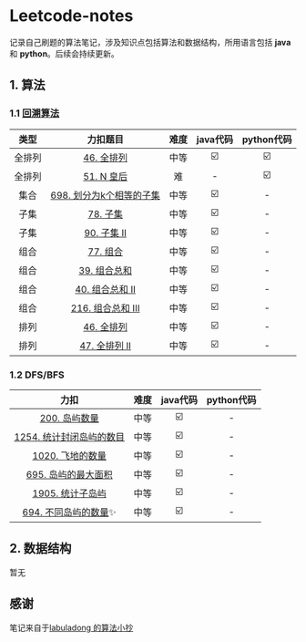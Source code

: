 # Leetcode-notes
记录自己刷题的算法笔记，涉及知识点包括算法和数据结构，所用语言包括 **java** 和 **python**。后续会持续更新。

## 1. 算法

### 1.1 [回溯算法](https://github.com/Ethan-cw/leetcode-notes/tree/main/算法/回朔算法)

|  类型  |                           力扣题目                           | 难度 | java代码 | python代码 |
| :----: | :----------------------------------------------------------: | :--: | :------: | :--------: |
| 全排列 | [46. 全排列](https://leetcode-cn.com/problems/permutations)  | 中等 |    ☑️     |     ☑️      |
| 全排列 |   [51. N 皇后](https://leetcode-cn.com/problems/n-queens)    |  难  |    -     |     ☑️      |
|  集合  | [698. 划分为k个相等的子集](https://leetcode-cn.com/problems/partition-to-k-equal-sum-subsets/) | 中等 |    ☑️     |     -      |
|  子集  |     [78. 子集](https://leetcode-cn.com/problems/subsets)     | 中等 |    ☑️     |     -      |
|  子集  |  [90. 子集 II](https://leetcode-cn.com/problems/subsets-ii)  | 中等 |    ☑️     |     -      |
|  组合  |  [77. 组合](https://leetcode-cn.com/problems/combinations)   | 中等 |    ☑️     |     -      |
|  组合  | [39. 组合总和](https://leetcode-cn.com/problems/combination-sum) | 中等 |    ☑️     |     -      |
|  组合  | [40. 组合总和 II](https://leetcode-cn.com/problems/combination-sum-ii) | 中等 |    ☑️     |     -      |
|  组合  | [216. 组合总和 III](https://leetcode-cn.com/problems/combination-sum-iii) | 中等 |    ☑️     |     -      |
|  排列  | [46. 全排列](https://leetcode-cn.com/problems/permutations)  | 中等 |    ☑️     |     -      |
|  排列  | [47. 全排列 II](https://leetcode-cn.com/problems/permutations-ii) | 中等 |    ☑️     |     -      |

### 1.2 DFS/BFS

|                             力扣                             | 难度 | java代码 | python代码 |
| :----------------------------------------------------------: | :--: | :------: | :--------: |
| [200. 岛屿数量](https://leetcode-cn.com/problems/number-of-islands) | 中等 |    ☑️     |     -      |
| [1254. 统计封闭岛屿的数目](https://leetcode-cn.com/problems/number-of-closed-islands) | 中等 |    ☑️     |     -      |
| [1020. 飞地的数量](https://leetcode-cn.com/problems/number-of-enclaves) | 中等 |    ☑️     |     -      |
| [695. 岛屿的最大面积](https://leetcode-cn.com/problems/max-area-of-island) | 中等 |    ☑️     |     -      |
| [1905. 统计子岛屿](https://leetcode-cn.com/problems/count-sub-islands) | 中等 |    ☑️     |     -      |
| [694. 不同岛屿的数量](https://leetcode-cn.com/problems/number-of-distinct-islands)✨ | 中等 |    ☑️     |     -      |

## 2. 数据结构

暂无

## 感谢

笔记来自于[labuladong 的算法小抄](https://labuladong.gitee.io/algo/)

